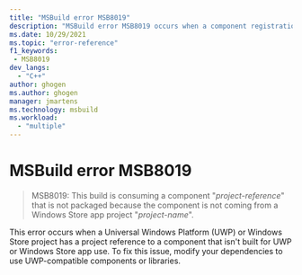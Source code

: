 ```yaml
---
title: "MSBuild error MSB8019"
description: "MSBuild error MSB8019 occurs when a component registration operation fails during the build."
ms.date: 10/29/2021
ms.topic: "error-reference"
f1_keywords:
 - MSB8019
dev_langs:
  - "C++"
author: ghogen
ms.author: ghogen
manager: jmartens
ms.technology: msbuild
ms.workload:
  - "multiple"
---
```

# MSBuild error MSB8019

> MSB8019: This build is consuming a component "*project-reference*" that is not packaged because the component is not coming from a Windows Store app project "*project-name*".

This error occurs when a Universal Windows Platform (UWP) or Windows Store project has a project reference to a component that isn't built for UWP or Windows Store app use. To fix this issue, modify your dependencies to use UWP-compatible components or libraries.
